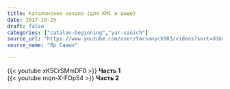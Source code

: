 ```yaml
---
title: Каталонское начало (для КМС и выше)
date: 2017-10-25
draft: false
categories: ["catalan-beginning","yar-sanich"]
source_url: "https://www.youtube.com/user/Yarsanych983/videos?sort=dd&view=0&flow=grid"
source_name: "Яр Саныч"

---
```


<!--more-->
<div class="container">
  <div class="row">
    <div class="col-6">
      {{< youtube xK5CrSMmDF0 >}}
      <strong>Часть 1</strong>
    </div>
    <div class="col-6">
      {{< youtube mqn-X-FOp54 >}}
      <strong>Часть 2</strong>
    </div>
  </div>
</div>
